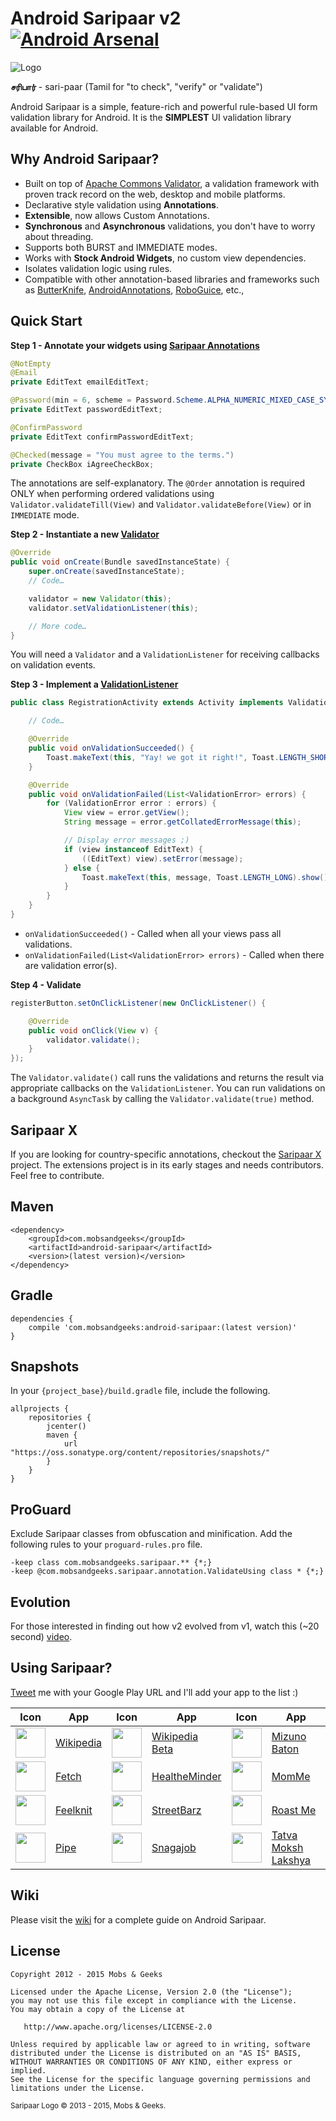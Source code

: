Android Saripaar v2 [![Android Arsenal](https://img.shields.io/badge/Android%20Arsenal-Android%20Saripaar-brightgreen.svg?style=flat)](http://android-arsenal.com/details/1/526)
===================
![Logo](logo.png)

**சரிபார்** - sari-paar (Tamil for "to check", "verify" or "validate")

Android Saripaar is a simple, feature-rich and powerful rule-based UI form validation library for Android.
It is the **SIMPLEST** UI validation library available for Android.

Why Android Saripaar?
---------------------

 - Built on top of [Apache Commons Validator], a validation framework with proven track record on the web, desktop and mobile platforms.
 - Declarative style validation using **Annotations**.
 - **Extensible**, now allows Custom Annotations.
 - **Synchronous** and **Asynchronous** validations, you don't have to worry about threading.
 - Supports both BURST and IMMEDIATE modes.
 - Works with **Stock Android Widgets**, no custom view dependencies.
 - Isolates validation logic using rules.
 - Compatible with other annotation-based libraries and frameworks such as [ButterKnife], [AndroidAnnotations], [RoboGuice], etc.,

Quick Start
-----------
**Step 1 - Annotate your widgets using [Saripaar Annotations]**
```java
@NotEmpty
@Email
private EditText emailEditText;

@Password(min = 6, scheme = Password.Scheme.ALPHA_NUMERIC_MIXED_CASE_SYMBOLS)
private EditText passwordEditText;

@ConfirmPassword
private EditText confirmPasswordEditText;

@Checked(message = "You must agree to the terms.")
private CheckBox iAgreeCheckBox;
```

The annotations are self-explanatory. The `@Order` annotation is required ONLY when performing ordered validations using
`Validator.validateTill(View)` and `Validator.validateBefore(View)` or in `IMMEDIATE` mode.

**Step 2 - Instantiate a new [Validator]**
```java
@Override
public void onCreate(Bundle savedInstanceState) {
    super.onCreate(savedInstanceState);
    // Code…

    validator = new Validator(this);
    validator.setValidationListener(this);

    // More code…
}
```
You will need a `Validator` and a `ValidationListener` for receiving callbacks on validation events.

**Step 3 - Implement a [ValidationListener]**
```java
public class RegistrationActivity extends Activity implements ValidationListener {

    // Code…

    @Override
    public void onValidationSucceeded() {
        Toast.makeText(this, "Yay! we got it right!", Toast.LENGTH_SHORT).show();
    }

    @Override
    public void onValidationFailed(List<ValidationError> errors) {
        for (ValidationError error : errors) {
            View view = error.getView();
            String message = error.getCollatedErrorMessage(this);

            // Display error messages ;)
            if (view instanceof EditText) {
                ((EditText) view).setError(message);
            } else {
                Toast.makeText(this, message, Toast.LENGTH_LONG).show();
            }
        }
    }
}
```
 - `onValidationSucceeded()` - Called when all your views pass all validations.
 - `onValidationFailed(List<ValidationError> errors)` - Called when there are validation error(s).

**Step 4 - Validate**
```java
registerButton.setOnClickListener(new OnClickListener() {

    @Override
    public void onClick(View v) {
        validator.validate();
    }
});
```
The `Validator.validate()` call runs the validations and returns the result via appropriate callbacks on the `ValidationListener`. You can run validations on a background `AsyncTask` by calling the `Validator.validate(true)` method.

Saripaar X
---------------------
If you are looking for country-specific annotations, checkout the [Saripaar X] project. The extensions project is in its early stages and needs contributors. Feel free to contribute.

Maven
---------------------
    <dependency>
        <groupId>com.mobsandgeeks</groupId>
        <artifactId>android-saripaar</artifactId>
        <version>(latest version)</version>
    </dependency>

Gradle
---------------------
    dependencies {
        compile 'com.mobsandgeeks:android-saripaar:(latest version)'
    }

Snapshots
---------------------
In your `{project_base}/build.gradle` file, include the following.

    allprojects {
        repositories {
            jcenter()
            maven {
                url "https://oss.sonatype.org/content/repositories/snapshots/"
            }
        }
    }

ProGuard
---------------------
Exclude Saripaar classes from obfuscation and minification. Add the following rules to your `proguard-rules.pro` file.

    -keep class com.mobsandgeeks.saripaar.** {*;}
    -keep @com.mobsandgeeks.saripaar.annotation.ValidateUsing class * {*;}

Evolution
---------------------
For those interested in finding out how v2 evolved from v1, watch this (~20 second) [video].

Using Saripaar?
---------------------
[Tweet] me with your Google Play URL and I'll add your app to the list :)

Icon         | App           | Icon         | App           | Icon         | App
------------ | ------------- | ------------ | ------------- | ------------ | -------------
<img src="https://lh3.ggpht.com/qhpfFQFd5YuLzT5d9jUCI69dMeLlW6XewLsgZ0l06D92M0SmvsMKSMd_YY1Xc9K1GyU=w300-rw" width="48" height="48" /> | [Wikipedia] | <img src="https://lh6.ggpht.com/i_pxbaojay2K2xb2RDC2W7eOnNlpGRgILoACaEDhaKz87JSg3nEJHV3Vz3wmS3L3e4M=w300-rw" width="48" height="48" /> | [Wikipedia Beta] | <img src="https://lh3.ggpht.com/o2lhzbRnq6U1oPxyqY6LDJIc2PO_tm1_sIbX-fMLpG2Sxk94QW2gQaDw8ewam1dPQrdz=w300-rw" width="48" height="48" /> | [Mizuno Baton]
<img src="https://lh6.ggpht.com/t-WYlpXlwhLL0unTDChiVi24b4LP0kNsJQnRwFaMHd0NGqxgQ2LupQ1Dl7M1ztj8Vg8=w300-rw" width="48" height="48" /> | [Fetch] | <img src="https://lh3.ggpht.com/J3bMDphmzsPFQeMfWR-LH70g5vSGrTVggPzXQdUafKM2KmpWS3THIcSHQaTVbCQ_hjw=w300-rw" width="48" height="48" /> | [HealtheMinder] | <img src="https://lh3.ggpht.com/EhidzByoyUY1OPVcsjOmtOcRwoxphRCy1-a_qKLYKHwsS0DuHIC9cHIDEPLVKO-oTw=w300-rw" width="48" height="48" /> | [MomMe]
<img src="https://lh5.ggpht.com/h6T-az0ip_OqNtSh__Kc5-0ZPpT7sYxSn4kFPOjrNI7o-LN9bPbovoiYDfswL-B5XQ=w300-rw" width="48" height="48" /> | [Feelknit] | <img src="https://lh4.ggpht.com/k5zFS5VheJKt1yBHKC-wBgJTwOQ4Q_Aa2XbG6Ea_-HvP8nXjYeSnO_227j1wVno1JZY=w300-rw" width="48" height="48" /> | [StreetBarz] | <img src="https://lh3.googleusercontent.com/4fO6lwPVZ7ncBsvfVpfME9xm9Nn6ggtEffCrNDFbqZ9LXBkYxSbdALWmNxQLwkhv3p6G=w300-rw" width="48" height="48" /> | [Roast Me]
<img src="https://lh3.googleusercontent.com/Mtr7AqEN4WGJVih1rAjvvzl4rN5gYT2EwWxpVwczZXfRmixaQJBFnm-WBr8TkhGzpOA=w300-rw" width="48" height="48" /> | [Pipe] | <img src="https://lh3.googleusercontent.com/0fEpTqHqbVJ_0z7rdsG9wks5KiiaBjyA4MScLf19HSMhy8BR3vSX6agZ0NucyPMyow=w300-rw" width="48" height="48" /> | [Snagajob] | <img src="https://lh3.googleusercontent.com/SrowFwOEDERCrVqk7SaBwifZslMoqTk5iZ9gMKOafvD1KvlyYYLxvbNJXiiUjBSsLjk=w300-rw" width="48" height="48" /> | [Tatva Moksh Lakshya]

Wiki
---------------------
Please visit the [wiki] for a complete guide on Android Saripaar.

License
---------------------

    Copyright 2012 - 2015 Mobs & Geeks

    Licensed under the Apache License, Version 2.0 (the "License");
    you may not use this file except in compliance with the License.
    You may obtain a copy of the License at

       http://www.apache.org/licenses/LICENSE-2.0

    Unless required by applicable law or agreed to in writing, software
    distributed under the License is distributed on an "AS IS" BASIS,
    WITHOUT WARRANTIES OR CONDITIONS OF ANY KIND, either express or implied.
    See the License for the specific language governing permissions and
    limitations under the License.

<sub>Saripaar Logo © 2013 - 2015, Mobs &amp; Geeks.<sub>

  [jar]: http://search.maven.org/#search%7Cga%7C1%7Candroid%20saripaar
  [Apache Commons Validator]: http://commons.apache.org/proper/commons-validator/
  [ButterKnife]: https://github.com/JakeWharton/butterknife
  [AndroidAnnotations]: https://github.com/excilys/androidannotations
  [RoboGuice]: https://github.com/roboguice/roboguice/
  [Saripaar Annotations]: https://github.com/ragunathjawahar/android-saripaar/tree/master/saripaar/src/main/java/com/mobsandgeeks/saripaar/annotation
  [Validator]: https://github.com/ragunathjawahar/android-saripaar/blob/master/saripaar/src/main/java/com/mobsandgeeks/saripaar/Validator.java
  [ValidationListener]: https://github.com/ragunathjawahar/android-saripaar/blob/master/saripaar/src/main/java/com/mobsandgeeks/saripaar/Validator.java
  [Saripaar X]: https://github.com/ragunathjawahar/saripaar-x
  [video]: https://youtu.be/6Os9RxVK76A?t=23
  [Tweet]: https://twitter.com/ragunathjawahar
  [Wikipedia]: https://play.google.com/store/apps/details?id=org.wikipedia
  [Wikipedia Beta]: https://play.google.com/store/apps/details?id=org.wikipedia.beta
  [Fetch]: https://play.google.com/store/apps/details?id=com.buywithfetch.android
  [Mizuno Baton]: https://play.google.com/store/apps/details?id=com.mizuno.baton
  [MomMe]: https://play.google.com/store/apps/details?id=org.harthosp.momme
  [HealtheMinder]: https://play.google.com/store/apps/details?id=org.hartfordhealthcare.healtheminder
  [Feelknit]: https://play.google.com/store/apps/details?id=com.qubittech.feelknit.app
  [StreetBarz]: https://play.google.com/store/apps/details?id=com.diofeher.StreetBarz
  [Roast Me]: https://play.google.com/store/apps/details?id=com.marsvard.roastcam
  [Pipe]: https://play.google.com/store/apps/details?id=com.pipeapp.pipe
  [Snagajob]: https://play.google.com/store/apps/details?id=com.snagajob.jobseeker
  [Tatva Moksh Lakshya]: https://play.google.com/store/apps/details?id=siesgst.edu.in.tml16
  [wiki]: https://github.com/ragunathjawahar/android-saripaar/wiki
